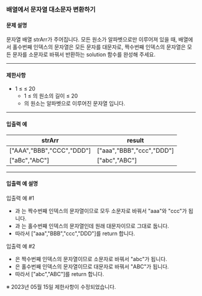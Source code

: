 ### 배열에서 문자열 대소문자 변환하기

#### 문제 설명
문자열 배열 strArr가 주어집니다. 모든 원소가 알파벳으로만 이루어져 있을 때, 배열에서 홀수번째 인덱스의 문자열은 모든 문자를 대문자로, 짝수번째 인덱스의 문자열은 모든 문자를 소문자로 바꿔서 반환하는 solution 함수를 완성해 주세요.

---

#### 제한사항

- 1 ≤ ≤ 20
  - 1 ≤ 의 원소의 길이 ≤ 20
  - 의 원소는 알파벳으로 이루어진 문자열 입니다.

---

#### 입출력 예
| strArr | result |
|---|---|
| ["AAA","BBB","CCC","DDD"] | ["aaa","BBB","ccc","DDD"] |
| ["aBc","AbC"] | ["abc","ABC"] |



---

#### 입출력 예 설명

입출력 예 #1
- 과 는 짝수번째 인덱스의 문자열이므로 모두 소문자로 바꿔서 "aaa"와 "ccc"가 됩니다.
- 과 는 홀수번째 인덱스의 문자열인데 원래 대문자이므로 그대로 둡니다.
- 따라서 ["aaa","BBB","ccc","DDD"]를 return 합니다.


입출력 예 #2
- 은 짝수번째 인덱스의 문자열이므로 소문자로 바꿔서 "abc"가 됩니다.
- 은 홀수번째 인덱스의 문자열이므로 대문자로 바꿔서 "ABC"가 됩니다.
- 따라서 ["abc","ABC"]를 return 합니다.


※ 2023년 05월 15일 제한사항이 수정되었습니다.
